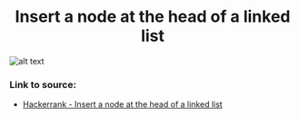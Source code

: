 <h1 align="center">Insert a node at the head of a linked list</h1>

![alt text](https://images2.imgbox.com/eb/5a/VRDP6jG1_o.png?raw=true)

### Link to source: 
- <a href="https://www.hackerrank.com/challenges/insert-a-node-at-the-head-of-a-linked-list/problem">Hackerrank - Insert a node at the head of a linked list</a>
